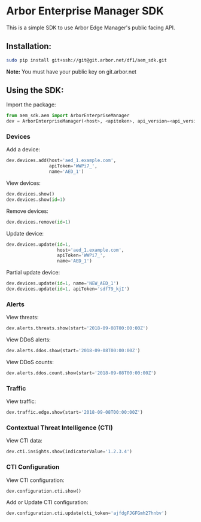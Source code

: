 # Arbor Enterprise Manager SDK

This is a simple SDK to use Arbor Edge Manager's public facing API.

## Installation:
```bash
sudo pip install git+ssh://git@git.arbor.net/df1/aem_sdk.git
```

**Note:** You must have your public key on git.arbor.net

## Using the SDK:

Import the package:

```python
from aem_sdk.aem import ArborEnterpriseManager
dev = ArborEnterpriseManager(<host>, <apitoken>, api_version=<api_version, eg. 'v1'>)
```

### Devices

Add a device:

```python
dev.devices.add(host='aed_1.example.com',
                apiToken='WWPi7_',
                name='AED_1')
```

View devices:

```python
dev.devices.show()
dev.devices.show(id=1)
```

Remove devices:

```python
dev.devices.remove(id=1)
```

Update device:

```python
dev.devices.update(id=1,
                   host='aed_1.example.com',
                   apiToken='WWPi7_',
                   name='AED_1')
```

Partial update device:

```python
dev.devices.update(id=1, name='NEW_AED_1')
dev.devices.update(id=1, apiToken='sdf79_kjI')
```

### Alerts

View threats:

```python
dev.alerts.threats.show(start='2018-09-08T00:00:00Z')
```

View DDoS alerts:

```python
dev.alerts.ddos.show(start='2018-09-08T00:00:00Z')
```

View DDoS counts:

```python
dev.alerts.ddos.count.show(start='2018-09-08T00:00:00Z')
```

### Traffic

View traffic:

```python
dev.traffic.edge.show(start='2018-09-08T00:00:00Z')
```

### Contextual Threat Intelligence (CTI)

View CTI data:

```python
dev.cti.insights.show(indicatorValue='1.2.3.4')
```

### CTI Configuration

View CTI configuration:

```python
dev.configuration.cti.show()
```

Add or Update CTI configuration:

```python
dev.configuration.cti.update(cti_token='ajfdgFJGFGmh27hnbv')
```

